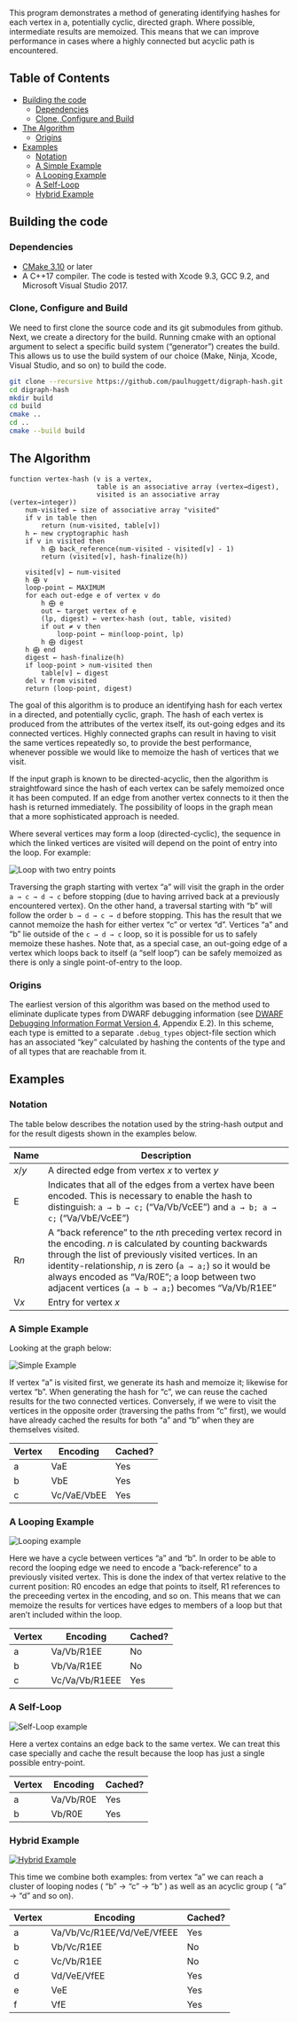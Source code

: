 This program demonstrates a method of generating identifying hashes for each vertex in a, potentially cyclic, directed graph. Where possible, intermediate results are memoized. This means that we can improve performance in cases where a highly connected but acyclic path is encountered.

## Table of Contents

*   [Building the code](#building-the-code)
    *   [Dependencies](#dependencies)
    *   [Clone, Configure and Build](#clone-configure-and-build)
*   [The Algorithm](#the-algorithm)
    *   [Origins](#origins)
*   [Examples](#examples)
    *   [Notation](#notation)
    *   [A Simple Example](#a-simple-example)
    *   [A Looping Example](#a-looping-example)
    *   [A Self\-Loop](#a-self-loop)
    *   [Hybrid Example](#hybrid-example)

## Building the code

### Dependencies

*   [CMake 3.10](https://cmake.org/download/) or later
*   A C++17 compiler. The code is tested with Xcode 9.3, GCC 9.2, and Microsoft Visual Studio 2017.

### Clone, Configure and Build

We need to first clone the source code and its git submodules from github. Next, we create a directory for the build. Running cmake with an optional argument to select a specific build system (“generator”) creates the build. This allows us to use the build system of our choice (Make, Ninja, Xcode, Visual Studio, and so on) to build the code.

~~~bash
git clone --recursive https://github.com/paulhuggett/digraph-hash.git
cd digraph-hash
mkdir build
cd build
cmake ..
cd ..
cmake --build build
~~~

## The Algorithm

~~~
function vertex-hash (v is a vertex,
                      table is an associative array (vertex→digest),
                      visited is an associative array (vertex→integer))
    num-visited ← size of associative array "visited"
    if v in table then
        return (num-visited, table[v])
    h ← new cryptographic hash
    if v in visited then
        h ⨁ back_reference(num-visited - visited[v] - 1)
        return (visited[v], hash-finalize(h))

    visited[v] ← num-visited
    h ⨁ v
    loop-point ← MAXIMUM
    for each out-edge e of vertex v do
        h ⨁ e
        out ← target vertex of e
        (lp, digest) ← vertex-hash (out, table, visited)
        if out ≠ v then
            loop-point ← min(loop-point, lp)
        h ⨁ digest
    h ⨁ end
    digest ← hash-finalize(h)
    if loop-point > num-visited then
        table[v] ← digest
    del v from visited
    return (loop-point, digest)
~~~

The goal of this algorithm is to produce an identifying hash for each vertex in a directed, and potentially cyclic, graph. The hash of each vertex is produced from the attributes of the vertex itself, its out-going edges and its connected vertices. Highly connected graphs can result in having to visit the same vertices repeatedly so, to provide the best performance, whenever possible we would like to memoize the hash of vertices that we visit.

If the input graph is known to be directed-acyclic, then the algorithm is straightfoward since the hash of each vertex can be safely memoized once it has been computed. If an edge from another vertex connects to it then the hash is returned immediately. The possibility of loops in the graph mean that a more sophisticated approach is needed.

Where several vertices may form a loop (directed-cyclic), the sequence in which the linked vertices are visited will depend on the point of entry into the loop. For example:

![Loop with two entry points](images/loop.svg)

Traversing the graph starting with vertex “a” will visit the graph in the order `a → c → d → c` before stopping (due to  having arrived back at a previously encountered vertex). On the other hand, a traversal starting with “b” will follow the order `b → d → c → d` before stopping. This has the result that we cannot memoize the hash for either vertex “c” or vertex “d”. Vertices “a” and “b” lie outside of the `c → d → c` loop, so it is possible for us to safely memoize these hashes. Note that, as a special case, an out-going edge of a vertex which loops back to itself (a “self loop”) can be safely memoized as there is only a single point-of-entry to the loop.

### Origins

The earliest version of this algorithm was based on the method used to eliminate duplicate types from DWARF debugging information (see [DWARF Debugging Information Format Version 4]((http://dwarfstd.org/doc/DWARF4.pdf)), Appendix E.2). In this scheme, each type is emitted to a separate `.debug_types` object-file section which has an associated “key” calculated by hashing the contents of the type and of all types that are reachable from it.

## Examples

### Notation

The table below describes the notation used by the string-hash output and for the result digests shown in the examples below.

| Name    | Description |
| ------- | ----------- |
| *x*/*y* | A directed edge from vertex *x* to vertex *y* |
| E       | Indicates that all of the edges from a vertex have been encoded. This is necessary to enable the hash to distinguish: `a → b → c;` (“Va/Vb/VcEE”) and `a → b; a → c;` (“Va/VbE/VcEE”) |
| R*n*    | A “back reference” to the *n*th preceding vertex record in the encoding. *n* is calculated by counting backwards through the list of previously visited vertices. In an identity-relationship, *n* is zero (`a → a;`) so it would be always encoded as “Va/R0E”; a loop between two adjacent vertices (`a → b → a;`) becomes “Va/Vb/R1EE” |
| V*x*    | Entry for vertex *x* |

### A Simple Example

Looking at the graph below:

![Simple Example](images/ex1.svg)

If vertex “a” is visited first, we generate its hash and memoize it; likewise for vertex “b”. When generating the hash for “c”, we can reuse the cached results for the two connected vertices. Conversely, if we were to visit the vertices in the opposite order (traversing the paths from “c” first), we would have already cached the results for both “a” and “b” when they are themselves visited.

| Vertex | Encoding      | Cached? |
| ------ | ------------- | ------- |
| a      | VaE           | Yes     |
| b      | VbE           | Yes     |
| c      | Vc/VaE/VbEE   | Yes     |

### A Looping Example

![Looping example](images/ex2.svg)

Here we have a cycle between vertices “a” and “b”. In order to be able to record the looping edge we need to encode a “back-reference” to a previously visited vertex. This is done the index of that vertex relative to the current position: R0 encodes an edge that points to itself, R1 references to the preceeding vertex in the encoding, and so on. This means that we can memoize the results for vertices have edges to members of a loop but that aren’t included within the loop.

| Vertex | Encoding         | Cached? |
| ------ | ---------------- | ------- |
| a      | Va/Vb/R1EE       | No      |
| b      | Vb/Va/R1EE       | No      |
| c      | Vc/Va/Vb/R1EEE   | Yes     |

### A Self-Loop

![Self-Loop example](images/self_loop.svg)

Here a vertex contains an edge back to the same vertex. We can treat this case specially and cache the result because the loop has just a single possible entry-point.

| Vertex | Encoding      | Cached? |
| ------ | ------------- | ------- |
| a      | Va/Vb/R0E     | Yes     |
| b      | Vb/R0E        | Yes     |

### Hybrid Example

[![Hybrid Example](https://sketchviz.com/@paulhuggett/1b8fba83ebff1ebe66aa96a9fa9d7c2e/7c0fb7ef6465c31f858940b444b2cf6b2f66d748.sketchy.png)](https://sketchviz.com/@paulhuggett/1b8fba83ebff1ebe66aa96a9fa9d7c2e)

This time we combine both examples: from vertex “a” we can reach a cluster of looping nodes ( “b” → “c” → “b” ) as well as an acyclic group ( “a” → “d” and so on).

| Vertex | Encoding                   | Cached? |
| ------ | -------------------------- | ------- |
| a      | Va/Vb/Vc/R1EE/Vd/VeE/VfEEE | Yes     |
| b      | Vb/Vc/R1EE                 | No      |
| c      | Vc/Vb/R1EE                 | No      |
| d      | Vd/VeE/VfEE                | Yes     |
| e      | VeE                        | Yes     |
| f      | VfE                        | Yes     |
